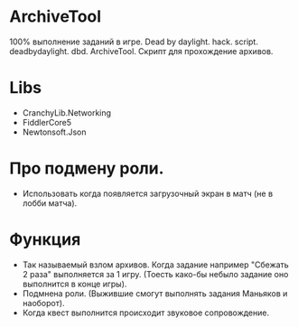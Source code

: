 # ArchiveTool
100% выполнение заданий в игре. Dead by daylight. hack. script. deadbydaylight. dbd. ArchiveTool. Скрипт для прохождение архивов.

# Libs
- CranchyLib.Networking
- FiddlerCore5
- Newtonsoft.Json

# Про подмену роли.
- Использовать когда появляется загрузочный экран в матч (не в лобби матча).

# Функция
- Так называемый взлом архивов. Когда задание например "Сбежать 2 раза" выполняется за 1 игру. (Тоесть како-бы небыло задание оно выполнится в конце игры).
- Подмнена роли. (Выжившие смогут выполнять задания Маньяков и наоборот).
- Когда квест выполнится происходит звуковое сопровождение.
